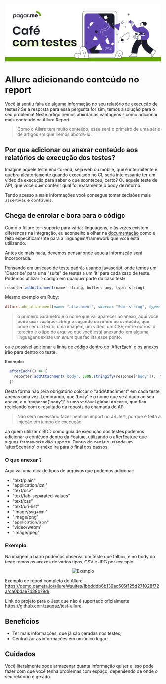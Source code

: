 <p align="center">
  <a href="https://github.com/pagarme/cafe-com-testes">
    <img src="../.github/cafecomtestes.png" alt="Café com Testes">
  </a>
</p>

# Allure adicionando conteúdo no report 

Você já sentiu falta de alguma informação no seu relatório de execução de testes? Se a resposta para essa pergunta for sim, temos a solução para o seu problema! Neste artigo iremos abordar as vantagens e como adicionar mais conteúdo no Allure Report.

> Como o Allure tem muito conteúdo, esse será o primeiro de uma série de artigos em que iremos abordá-lo.  


## Por que adicionar ou anexar conteúdo aos relatórios de execução dos testes?

Imagine aquele teste end-to-end, seja web ou mobile, que é intermitente e quebra aleatoriamente quando executado no CI, seria interessante ter um vídeo da execução para saber o que aconteceu, certo? Ou aquele teste de API, que você quer conferir qual foi exatamente o body de retorno. 

Tendo acesso a mais informações você consegue tomar decisões mais assertivas e confiáveis. 


## Chega de enrolar e bora para o código 

Como o Allure tem suporte para várias linguagens, e às vezes existem diferenças na integração, eu aconselho a olhar na [documentação](http://allure.qatools.ru/) como é feito especificamente para a linguagem/framework que você está utilizando.

Antes de mais nada, devemos pensar onde aquela informação será incorporada.

Pensando em um caso de teste padrão usando javascript, onde temos um 'Describe' para uma "suíte" de testes e um 'it' para cada caso de teste. Podemos utilizar o código em qualquer parte do caso teste:

```javascript
reporter.addAttachment(name: string, buffer: any, type: string)
```
Mesmo exemplo em Ruby:

```ruby
Allure.add_attachment(name: "attachment", source: "Some string", type: Allure::ContentType::TXT, test_case: false)
```

> o primeiro parâmetro é o nome que vai aparecer no anexo, aqui você pode usar qualquer _string_
> o segundo se refere ao conteúdo, que pode ser um texto, uma imagem, um vídeo, um CSV, entre outros. 
> o terceiro é o tipo do arquivo que você está anexando, em alguma linguagens existe um _enum_ que facilita esse ponto.

ou é possivel adicionar a linha de código dentro do 'AfterEach' e os anexos irão para dentro do teste. 

Exemplo:
```javascript jest
  afterEach(() => {
    reporter.addAttachment('body', JSON.stringify(response['body']), 'text/json')
  })
```
Desta forma não sera obrigatório colocar o "addAttachment" em cada teste, apenas uma vez. 
Lembrando, que 'body' é o nome que será dado ao seu anexo, e o 'response['body']' é uma variável global do teste, que fica reciclando com o resultado da reposta da chamada de API.

> Não será necessário fazer nenhum import no JS Jest, porque é feita a injeção em tempo de execução.

Já quem utilizar o BDD como guia de execução dos testes podemos adicionar o contéudo dentro da Feature, utilizando o afterFeature que alguns frameworks dão suporte. 
Dentro do cenário usando um 'afterScenario' o anéxo ira para o final dos passos.


### O que anexar ? 

  Aqui vai uma dica de tipos de arquivos que podemos adicionar:

* "text/plain"
* "application/xml"
* "text/csv"
* "text/tab-separated-values"
* "text/css"
* "text/uri-list"
* "image/svg+xml"
* "image/png"
* "application/json"
* "video/webm"
* "image/jpeg"


### Exemplo

Na imagem a baixo podemos observar um teste que falhou, e no body do teste temos os anexos de varios tipos, CSV e JPG por exemplo.

<p align="center">
    <img src="https://docs.qameta.io/allure/images/testcase.png" alt="Exemplo">
</p>


 Exemplo de report completo do Allure
 https://demo.qameta.io/allure/#suites/1bbdddb8b139ac506f125d271028f72a/ca0bdae7438b29d/


 Link do projeto para o Jest que não é suportado oficialmente
 https://github.com/zaqqaz/jest-allure


 ## Benefícios 
  
* Ter mais informações, que já são geradas nos testes; 
* Centralizar as informações em um único lugar;

 ## Cuidados

  Você literalmente pode armazenar quanta informação quiser e isso pode fazer com que você tenha problemas com espaço, dependendo de onde o seu relatório é gerado. 

